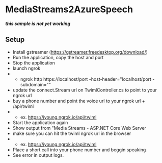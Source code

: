 # MediaStreams2AzureSpeech

***this sample is not yet working***

## Setup
 - Install gstreamer (https://gstreamer.freedesktop.org/download/)
 - Run the application, copy the host and port
 - Stop the application
 - launch ngrok
 - - ngrok http https://localhost/port -host-header="localhost/port -subdomain="<subdomain>"
 - update the connect.Stream url on TwimlController.cs to point to your ngrok url
 - buy a phone number and point the voice url to your ngrok url + /api/twiml
 - - ex. https://jyoung.ngrok.io/api/twiml
 - Start the application again
 - Show output from "Media Streams - ASP.NET Core Web Server
 - make sure you can hit the twiml ngrok url in the browser
 - - ex. https://jyoung.ngrok.io/api/twiml
 - Place a short call into your phone number and beggin speaking
 - See error in output logs.
